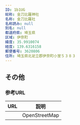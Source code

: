 ```yaml
---
ID: 1b1UG
総称: 金刀比羅神社
名称: 金刀比羅社
名称読み: null
別名: null
都道府県: 埼玉県
区域: 伊奈町
緯度: 35.9910074
経度: 139.6316158
郵便番号: 3620806
住所: 埼玉県北足立郡伊奈町小室５３８３
---
```


## その他

### 参考URL

| URL | 説明          |
| --- | ------------- |
|     | OpenStreetMap |
